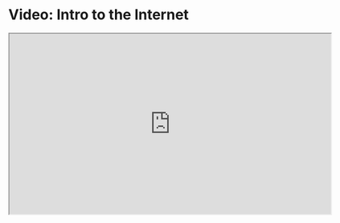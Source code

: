 # Video: Intro to the Internet

<iframe src="https://vimeo.com/549503646" width="640" height="360" allowfullscreen="allowfullscreen" allow="autoplay; fullscreen; picture-in-picture"></iframe>
